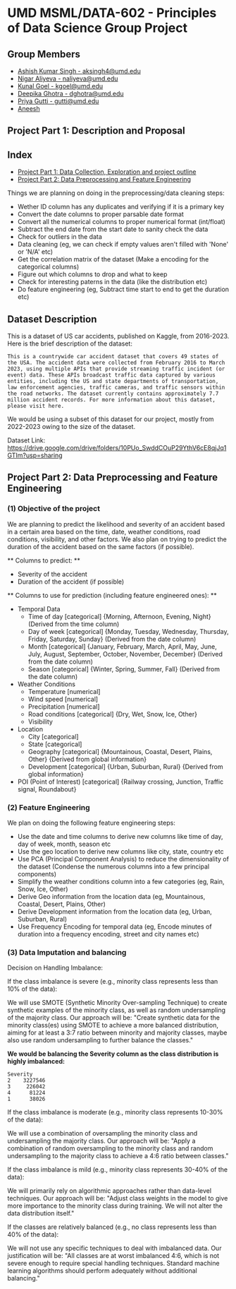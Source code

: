 # UMD MSML/DATA-602 - Principles of Data Science Group Project

## Group Members

- [Ashish Kumar Singh - aksingh4@umd.edu ]()
- [Nigar Aliyeva - naliyeva@umd.edu ]()
- [Kunal Goel - kgoel@umd.edu ](kgoel@umd.edu)
- [Deepika Ghotra - dghotra@umd.edu ](dghotra@umd.edu)
- [Priya Gutti - gutti@umd.edu](pgutti@umd.edu)
- [Aneesh ]()


## Project Part 1: Description and Proposal

## Index

- [Project Part 1: Data Collection, Exploration and project outline](#dataset-description)
- [Project Part 2: Data Preprocessing and Feature Engineering](#project-part-2-data-preprocessing-and-feature-engineering)

Things we are planning on doing in the preprocessing/data cleaning steps:
- Wether ID column has any duplicates and verifying if it is a primary key
- Convert the date columns to proper parsable date format
- Convert all the numerical columns to proper numerical format (int/float)
- Subtract the end date from the start date to sanity check the data
- Check for outliers in the data 
- Data cleaning (eg, we can check if empty values aren't filled with 'None' or 'N/A' etc)
- Get the correlation matrix of the dataset (Make a encoding for the categorical columns)
- Figure out which columns to drop and what to keep
- Check for interesting paterns in the data (like the distribution etc)
- Do feature engineering (eg, Subtract time start to end to get the duration etc)

## Dataset Description

This is a dataset of US car accidents, published on Kaggle, from 2016-2023. Here is the brief description of the dataset:

```
This is a countrywide car accident dataset that covers 49 states of the USA. The accident data were collected from February 2016 to March 2023, using multiple APIs that provide streaming traffic incident (or event) data. These APIs broadcast traffic data captured by various entities, including the US and state departments of transportation, law enforcement agencies, traffic cameras, and traffic sensors within the road networks. The dataset currently contains approximately 7.7 million accident records. For more information about this dataset, please visit here.
``` 

We would be using a subset of this dataset for our project, mostly from 2022-2023 owing to the size of the dataset. 

Dataset Link: https://drive.google.com/drive/folders/10PUo_SwddCOuP29YthV6cE8qjJq1GTIm?usp=sharing

## Project Part 2: Data Preprocessing and Feature Engineering

### (1) Objective of the project

We are planning to predict the likelihood and severity of an accident based in a certain area based on the time, date, weather conditions, road conditions, visibility, and other factors. We also plan on trying to predict the duration of the accident based on the same factors (if possible).

** Columns to predict: **
- Severity of the accident
- Duration of the accident (if possible)

** Columns to use for prediction (including feature engineered ones): **
- Temporal Data
    - Time of day [categorical] {Morning, Afternoon, Evening, Night} (Derived from the time column)
    - Day of week [categorical] {Monday, Tuesday, Wednesday, Thursday, Friday, Saturday, Sunday} (Derived from the date column)
    - Month [categorical] {January, February, March, April, May, June, July, August, September, October, November, December} (Derived from the date column)
    - Season [categorical] {Winter, Spring, Summer, Fall} (Derived from the date column)
- Weather Conditions
    - Temperature [numerical]
    - Wind speed [numerical]
    - Precipitation [numerical]
    - Road conditions [categorical] {Dry, Wet, Snow, Ice, Other}
    - Visibility
- Location
    - City [categorical]
    - State [categorical]
    - Geography [categorical] {Mountainous, Coastal, Desert, Plains, Other} {Derived from global information}
    - Development [categorical] {Urban, Suburban, Rural} {Derived from global information}
- POI (Point of Interest) [categorical] {Railway crossing, Junction, Traffic signal, Roundabout}

### (2) Feature Engineering

We plan on doing the following feature engineering steps:
- Use the date and time columns to derive new columns like time of day, day of week, month, season etc
- Use the geo location to derive new columns like city, state, country etc
- Use PCA (Principal Component Analysis) to reduce the dimensionality of the dataset (Condense the numerous columns into a few principal components)
- Simplify the weather conditions column into a few categories (eg, Rain, Snow, Ice, Other)
- Derive Geo information from the location data (eg, Mountainous, Coastal, Desert, Plains, Other)
- Derive Development information from the location data (eg, Urban, Suburban, Rural)
- Use Frequency Encoding for temporal data (eg, Encode minutes of duration into a frequency encoding, street and city names etc)

### (3) Data Imputation and balancing

Decision on Handling Imbalance:

If the class imbalance is severe (e.g., minority class represents less than 10% of the data):

We will use SMOTE (Synthetic Minority Over-sampling Technique) to create synthetic examples of the minority class, as well as random undersampling of the majority class.
Our approach will be: "Create synthetic data for the minority class(es) using SMOTE to achieve a more balanced distribution, aiming for at least a 3:7 ratio between minority and majority classes, maybe also use random undersampling to further balance the classes."

**We would be balancing the Severity column as the class distribution is highly imbalanced:**
```
Severity
2    3227546
3     226042
4      81224
1      38026
```

If the class imbalance is moderate (e.g., minority class represents 10-30% of the data):

We will use a combination of oversampling the minority class and undersampling the majority class.
Our approach will be: "Apply a combination of random oversampling to the minority class and random undersampling to the majority class to achieve a 4:6 ratio between classes."


If the class imbalance is mild (e.g., minority class represents 30-40% of the data):

We will primarily rely on algorithmic approaches rather than data-level techniques.
Our approach will be: "Adjust class weights in the model to give more importance to the minority class during training. We will not alter the data distribution itself."


If the classes are relatively balanced (e.g., no class represents less than 40% of the data):

We will not use any specific techniques to deal with imbalanced data.
Our justification will be: "All classes are at worst imbalanced 4:6, which is not severe enough to require special handling techniques. Standard machine learning algorithms should perform adequately without additional balancing."
